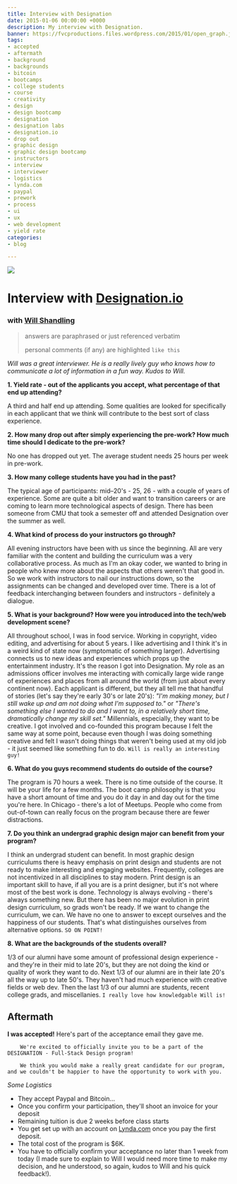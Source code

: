 ```yaml
---
title: Interview with Designation
date: 2015-01-06 00:00:00 +0000
description: My interview with Designation.
banner: https://fvcproductions.files.wordpress.com/2015/01/open_graph.jpg?w=1024&h=435&crop=1
tags:
- accepted
- aftermath
- background
- backgrounds
- bitcoin
- bootcamps
- college students
- course
- creativity
- design
- design bootcamp
- designation
- designation labs
- designation.io
- drop out
- graphic design
- graphic design bootcamp
- instructors
- interview
- interviewer
- logistics
- lynda.com
- paypal
- prework
- process
- ui
- ux
- web development
- yield rate
categories:
- blog

---
```

[![](//designation.io/downloads/designation_logo_black/designation_vertical_black.png)](//designation.io)

# Interview with [Designation.io](//designation.io "Designation")

### with [Will Shandling](//www.linkedin.com/in/wshandling "Will Shandling")

> answers are paraphrased or just referenced verbatim
>
> personal comments (if any) are highlighted `like this`

_Will was a great interviewer. He is a really lively guy who knows how to communicate a lot of information in a fun way. Kudos to Will._

**1. Yield rate - out of the applicants you accept, what percentage of that end up attending?**

A third and half end up attending. Some qualities are looked for specifically in each applicant that we think will contribute to the best sort of class experience.

**2. How many drop out after simply experiencing the pre-work? How much time should I dedicate to the pre-work?**

No one has dropped out yet. The average student needs 25 hours per week in pre-work.

**3. How many college students have you had in the past?**

The typical age of participants: mid–20's - 25, 26 - with a couple of years of experience. Some are quite a bit older and want to transition careers or are coming to learn more technological aspects of design. There has been someone from CMU that took a semester off and attended Designation over the summer as well.

**4. What kind of process do your instructors go through?**

All evening instructors have been with us since the beginning. All are very familiar with the content and building the curriculum was a very collaborative process. As much as I'm an okay coder, we wanted to bring in people who knew more about the aspects that others weren't that good in. So we work with instructors to nail our instructions down, so the assignments can be changed and developed over time. There is a lot of feedback interchanging between founders and instructors - definitely a dialogue.

**5. What is your background? How were you introduced into the tech/web development scene?**

All throughout school, I was in food service. Working in copyright, video editing, and advertising for about 5 years. I like advertising and I think it's in a weird kind of state now (symptomatic of something larger). Advertising connects us to new ideas and experiences which props up the entertainment industry. It's the reason I got into Designation. My role as an admissions officer involves me interacting with comically large wide range of experiences and places from all around the world (from just about every continent now). Each applicant is different, but they all tell me that handful of stories (let's say they're early 30's or late 20's): _"I'm making money, but I still wake up and am not doing what I'm supposed to."_ or _"There's something else I wanted to do and I want to, in a relatively short time, dramatically change my skill set."_ Millennials, especially, they want to be creative. I got involved and co-founded this program because I felt the same way at some point, because even though I was doing something creative and felt I wasn't doing things that weren't being used at my old job - it just seemed like something fun to do. `Will is really an interesting guy!`

**6. What do you guys recommend students do outside of the course?**

The program is 70 hours a week. There is no time outside of the course. It will be your life for a few months. The boot camp philosophy is that you have a short amount of time and you do it day in and day out for the time you're here. In Chicago - there's a lot of Meetups. People who come from out-of-town can really focus on the program because there are fewer distractions.

**7. Do you think an undergrad graphic design major can benefit from your program?**

I think an undergrad student can benefit. In most graphic design curriculums there is heavy emphasis on print design and students are not ready to make interesting and engaging websites. Frequently, colleges are not incentivized in all disciplines to stay modern. Print design is an important skill to have, if all you are is a print designer, but it's not where most of the best work is done. Technology is always evolving - there's always something new. But there has been no major evolution in print design curriculum, so grads won't be ready. If we want to change the curriculum, we can. We have no one to answer to except ourselves and the happiness of our students. That's what distinguishes ourselves from alternative options. `SO ON POINT!`

**8. What are the backgrounds of the students overall?**

1/3 of our alumni have some amount of professional design experience - and they're in their mid to late 20's, but they are not doing the kind or quality of work they want to do. Next 1/3 of our alumni are in their late 20's all the way up to late 50's. They haven't had much experience with creative fields or web dev. Then the last 1/3 of our alumni are students, recent college grads, and miscellanies. `I really love how knowledgable Will is!`

## Aftermath

**I was accepted!** Here's part of the acceptance email they gave me.

        We're excited to officially invite you to be a part of the DESIGNATION - Full-Stack Design program!

        We think you would make a really great candidate for our program, and we couldn't be happier to have the opportunity to work with you.

_Some Logistics_

* They accept Paypal and Bitcoin…
* Once you confirm your participation, they'll shoot an invoice for your deposit
* Remaining tuition is due 2 weeks before class starts
* You get set up with an account on [Lynda.com](//lynda.com "Lynda") once you pay the first deposit.
* The total cost of the program is \$6K.
* You have to officially confirm your acceptance no later than 1 week from today (I made sure to explain to Will I would need more time to make my decision, and he understood, so again, kudos to Will and his quick feedback!).
